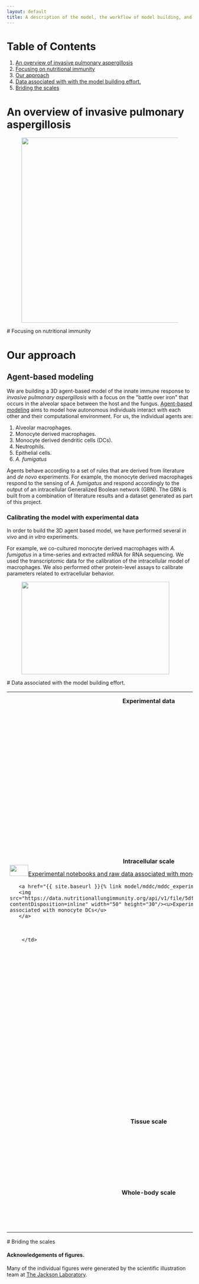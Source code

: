 ```yaml
---
layout: default
title: A description of the model, the workflow of model building, and associated data.
---
```


# Table of Contents  
1. [An overview of invasive pulmonary aspergillosis](#overview)
2. [Focusing on nutritional immunity](#nutritionalimmunity)  
3. [Our approach](#approach)
4. [Data associated with with the model building effort.](#datadiagram)
5. [Briding the scales](#bridgingthescales)  
<a name="overview">

# An overview of invasive pulmonary aspergillosis
<figure class="center">
    <img  src="https://data.nutritionallungimmunity.org/api/v1/file/5dfce32bc1b2cfe0661e5629/download?contentDisposition=inline" width="700" height="500"/>
</figure>

<a name="lungimmunity">
# Focusing on nutritional immunity


<a name="approach">

# Our approach

## Agent-based modeling

We are building a 3D agent-based model of the innate immune response to _invasive pulmonary aspergillosis_ with a focus on the "battle over iron" that occurs in the alveolar space between the host and the fungus. [Agent-based modeling](https://en.wikipedia.org/wiki/Agent-based_model) aims to model how autonomous individuals interact with each other and their computational environment. For us, the individual agents are:

1. Alveolar macrophages.
1. Monocyte derived macrophages.
1. Monocyte derived dendritic cells (DCs).
1. Neutrophils.
1. Epithelial cells.
1. _A. fumigatus_

Agents behave according to a set of rules that are derived from literature and _de novo_ experiments. For example, the monocyte derived macrophages respond to the sensing of _A. fumigatus_ and respond accordingly to the output of an intracellular Generalized Boolean network (GBN). The GBN is built from a combination of literature results and a dataset generated as part of this project.

### Calibrating the model with experimental data

In order to build the 3D agent based model, we have performed several _in vivo_ and _in vitro_ experiments.

For example, we co-cultured monocyte derived macrophages with _A. fumigatus_ in a time-series and extracted mRNA for RNA sequencing. We used the transcriptomic data for the calibration of the intracellular model of macrophages. We also performed other protein-level assays to calibrate parameters related to extracellular behavior.

<figure>
<img  src="https://data.nutritionallungimmunity.org/api/v1/file/5e0f99d4c1b2cfe0661e564d/download?contentDisposition=inline" width="400" height="250"/>
</figure>


<a name="datadiagram">
# Data associated with the model building effort.
<table style="width:100%">
 <col align="left">
 <col align="left">
 <col align="right">
 <tr>
   <th>Experimental data  </th>
   <th>Bioinformatics</th>
   <th>Mathematical models</th>
 </tr>
 <tr>
   <td><p><b><center>Intracellular scale</center></b><a align="center" href="{{ site.baseurl }}{% link model/mdmacrophage/mdmacrophage_experimental.md %}">
       <img  src="https://data.nutritionallungimmunity.org/api/v1/file/5dfce407c1b2cfe0661e562f/download?contentDisposition=inline" width="50" height="30"/><u>Experimental notebooks and raw data associated with monocyte derived macrophages</u>
       </a> </p>


       <a href="{{ site.baseurl }}{% link model/mddc/mddc_experimental.md %}">
       <img  src="https://data.nutritionallungimmunity.org/api/v1/file/5dfbdee7c1b2cfe0661e5620/download?contentDisposition=inline" width="50" height="30"/><u>Experimental notebooks and raw data associated with monocyte DCs</u>
       </a>



        </td>
   <td><p><b><center>Intracellular scale </center></b><a align="center" href="{{ site.baseurl }}{% link model/mdmacrophage/mdmacrophage_bioinformatics.md %}">
       <img  src="https://data.nutritionallungimmunity.org/api/v1/file/5dfce407c1b2cfe0661e562f/download?contentDisposition=inline" width="50" height="30"/><u>Computational pipelines to analyze monocyte derived macrophage related data</u>
       </a> </p>

       <a href="{{ site.baseurl }}{% link model/mddc/mddc_bioinformatics.md %}">
       <img  src="https://data.nutritionallungimmunity.org/api/v1/file/5dfbdee7c1b2cfe0661e5620/download?contentDisposition=inline" width="50" height="30"/><u>Computational pipelines to analyze monocyte derived DC related data</u>
       </a>


       </td>

   <td><p><b><center>Intracellular scale</center></b><a align="center" href="{{ site.baseurl }}{% link model/mdmacrophage/mdmacrophage_mathematical.md %}">
       <img  src="https://data.nutritionallungimmunity.org/api/v1/file/5dfce407c1b2cfe0661e562f/download?contentDisposition=inline" width="50" height="30"/><u>Mathematical models associated with monocyte derived macrophages</u>
       </a> </p>
       <a href="{{ site.baseurl }}{% link model/mddc/mddc_mathematical.md %}">
       <img  src="https://data.nutritionallungimmunity.org/api/v1/file/5dfbdee7c1b2cfe0661e5620/download?contentDisposition=inline" width="50" height="30"/><u>Mathematical models associated with monocyte derived DCs </u>
       </a>
       <p>
       <a href="{{ site.baseurl }}{% link model/afumigatus/af_mathematical.md %}">
       <img  src="https://data.nutritionallungimmunity.org/api/v1/file/5dfce335c1b2cfe0661e562c/download?contentDisposition=inline" width="50" height="30"/><u>Mathematical models associated with <i> A. fumigatus </i> </u>
       </a>
       </p>
       <p>
       <a href="{{ site.baseurl }}{% link model/epithelium/epithelium_mathematical.md %}">
       <img  src="https://data.nutritionallungimmunity.org/api/v1/file/5dfbdfeac1b2cfe0661e5626/download?contentDisposition=inline" width="50" height="30"/><u>Mathematical models associated with alveolar epithelial cells </u>
       </a>
       </p>
       <p>
       <a href="{{ site.baseurl }}{% link model/neutrophil/neutrophil_mathematical.md %}">
       <img  src="https://data.nutritionallungimmunity.org/api/v1/file/5dfbd8edc1b2cfe0661e561d/download?contentDisposition=inline" width="50" height="30"/><u>Mathematical models associated with neutrophils </u>
       </a>
       </p>
       <p>
       <a href="{{ site.baseurl }}{% link model/alveolarmacrophage/alveolar_macrophage_mathematical.md %}">
       <img  src="https://data.nutritionallungimmunity.org/api/v1/file/5dfbdf5ec1b2cfe0661e5623/download?contentDisposition=inline" width="50" height="30"/><u>Mathematical models associated with alveolar macrophages </u>
       </a>
       </p>


       </td>

 </tr>
 <tr>
 <td>
 <p><b><center>Tissue scale</center></b></p>

 </td>
 <td><p><b><center>Tissue scale</center></b></p>

 </td>
 <td><p><b><center>Tissue scale</center></b></p>
 <a href="{{ site.baseurl }}{% link model/Geometry/Geometry.md %}">
  <img  src="https://data.nutritionallungimmunity.org/api/v1/file/5d7262b2ef2e2603553c5690/download?contentDisposition=inline" width="50" height="50"/>
  <u>Files related to the generation of the geometry.</u>
  </a>


 </td>


 </tr>
 <tr>
 <td>
 <p><b><center>Whole-body scale</center></b></p>

 </td>
 <td><p><b><center>Whole-body scale</center></b></p>
 </td>

 <td><p><b><center>Whole-body scale</center></b></p>
  <a href="{{ site.baseurl }}{% link model/liver/liver_mathematical.md %}">
   <img  src="https://data.nutritionallungimmunity.org/api/v1/file/5dfbccd9c1b2cfe0661e561a/download?contentDisposition=inline" width="50" height="50"/>
   <u>Files related to the mathematical model of the liver</u></a>
 </td>


 </tr>
</table>

<a name="bridingthescales">
# Briding the scales

####  Acknowledgements of figures.

Many of the individual figures were generated by the scientific illustration team at [The Jackson Laboratory](https://www.jax.org).
